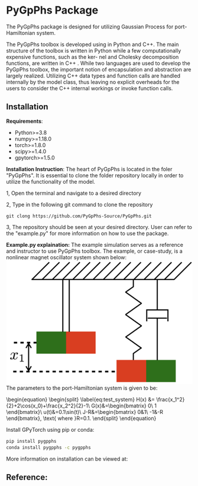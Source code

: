 # PyGpPhs Package

The PyGpPhs package is designed for utilizing Gaussian Process for port-Hamiltonian system.

The PyGpPhs toolbox is developed using in Python and C++. The main
structure of the toolbox is written in Python while a
few computationally expensive functions, such as the ker-
nel and Cholesky decomposition functions, are written
in C++ . While two languages are used to develop the
PyGpPhs toolbox, the important notion of encapsulation
and abstraction are largely realized. Utilizing C++ data
types and function calls are handled internally by the
model class, thus leaving no explicit overheads for the users
to consider the C++ internal workings or invoke function
calls.

## Installation

**Requirements**:
- Python>=3.8
- numpy>=1.18.0 
- torch>=1.8.0 
- scipy>=1.4.0 
- gpytorch>=1.5.0

**Installation Instruction**:
The heart of PyGpPhs is located in the foler "PyGpPhs". It is essential to 
clone the folder repository locally in order to utilize the functionality of the 
model.

1, Open the terminal and navigate to a desired directory

2, Type in the following git command to clone the repository
```commandline
git clong https://github.com/PyGpPhs-Source/PyGpPhs.git
```

3, The repository should be seen at your desired directory. User can refer to the "example.py" 
for more information on how to use the package.


**Example.py explaination:**
The example simulation serves as a reference and instructor to use PyGpPhs toolbox. The example, or case-study,
is a nonlinear magnet oscillator system shown below:
![Alt Text](./magnet_oscillator.png)
The parameters to the port-Hamiltonian system is given to be:

\begin{equation}
\begin{split}
\label{eq:test_system}
    H(x) &= \frac{x_1^2}{2}+2\cos(x_0)+\frac{x_2^2}{2}-1\\
    G(x)&=\begin{bmatrix}
        0\\
        1
    \end{bmatrix}\\
    u(t)&=0.1\sin(t)\\
    J-R&=\begin{bmatrix}
        0&1\\
        -1&-R
    \end{bmatrix}, \text{ where }R=0.1.
\end{split}
\end{equation}




Install GPyTorch using pip or conda:
```bash
pip install pygpphs
conda install pygpphs -c pygpphs
```
More information on installation can be viewed at: 

## Reference:

